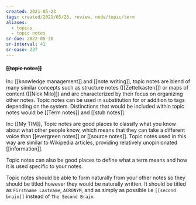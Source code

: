 ```yaml
---
created: 2021-05-23
tags: created/2021/05/23, review, node/topic/term 
aliases:
  - topics
  - topic notes
sr-due: 2022-05-30
sr-interval: 41
sr-ease: 227
---
```


#### <s class="topic-title">[[topic notes]]</s> 

In:: [[knowledge management]] and [[note writing]],
topic notes are blend of many similar concepts such as structure notes ([[Zettelkasten]]) or maps of content ([[Nick Milo]]) and are characterized by their focus on organizing other notes.
Topic notes can be used in substitution for or addition to tags depending on the system.
Distinctions that would be included within topic notes would be [[Term notes]] and [[stub notes]].

In:: [[My TIM]],
Topic notes are good places to classify what you know about what other people know, 
which means that they can take a different voice than [[evergreen notes]] or [[source notes]].
Topic notes used in this way are similar to Wikipedia articles, providing relatively unopinionated [[information]].

Topic notes can also be good places to define what a term means and how it is used specific to your notes.

Topic notes should be able to form naturally from your other notes so they should be titled however they would be naturally written. It should be titled as `Firstname Lastname`, `ACRONYM`, and as simply as possible i.e `[[second brain]]` instead of `The Second Brain`.  

